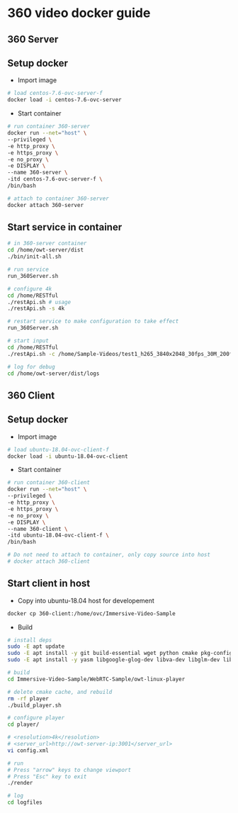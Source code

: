 # 360 video docker guide

## **360 Server**

## Setup docker
- Import image

```bash
# load centos-7.6-ovc-server-f
docker load -i centos-7.6-ovc-server
```

- Start container

```bash
# run container 360-server
docker run --net="host" \
--privileged \
-e http_proxy \
-e https_proxy \
-e no_proxy \
-e DISPLAY \
--name 360-server \
-itd centos-7.6-ovc-server-f \
/bin/bash

# attach to container 360-server
docker attach 360-server
```

## Start service in container

```bash
# in 360-server container
cd /home/owt-server/dist
./bin/init-all.sh

# run service
run_360Server.sh

# configure 4k
cd /home/RESTful
./restApi.sh # usage
./restApi.sh -s 4k

# restart service to make configuration to take effect
run_360Server.sh

# start input
cd /home/RESTful
./restApi.sh -c /home/Sample-Videos/test1_h265_3840x2048_30fps_30M_200frames.mp4

# log for debug
cd /home/owt-server/dist/logs
```

## **360 Client**

## Setup docker
- Import image

```bash
# load ubuntu-18.04-ovc-client-f
docker load -i ubuntu-18.04-ovc-client
```

- Start container

```bash
# run container 360-client
docker run --net="host" \
--privileged \
-e http_proxy \
-e https_proxy \
-e no_proxy \
-e DISPLAY \
--name 360-client \
-itd ubuntu-18.04-ovc-client-f \
/bin/bash

# Do not need to attach to container, only copy source into host
# docker attach 360-client
```

## Start client in host
- Copy into ubuntu-18.04 host for developement

```bash
docker cp 360-client:/home/ovc/Immersive-Video-Sample
```

- Build

```bash
# install deps
sudo -E apt update
sudo -E apt install -y git build-essential wget python cmake pkg-config libglib2.0-dev libgtk-3-dev libasound2-dev libpulse-dev
sudo -E apt install -y yasm libgoogle-glog-dev libva-dev libglm-dev libglfw3-dev libgles2-mesa-dev libglu1-mesa-dev liblzma-dev

# build
cd Immersive-Video-Sample/WebRTC-Sample/owt-linux-player

# delete cmake cache, and rebuild
rm -rf player
./build_player.sh

# configure player
cd player/

# <resolution>4k</resolution>
# <server_url>http://owt-server-ip:3001</server_url>
vi config.xml

# run
# Press "arrow" keys to change viewport
# Press "Esc" key to exit
./render

# log
cd logfiles
```

